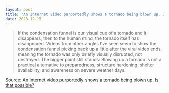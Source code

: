 ```yaml
---
layout: post
title: "An Internet video purportedly shows a tornado being blown up. Is that possible?"
date: 2023-12-15
---
```


> If the condensation funnel is our visual cue of a tornado and it
disappears, then to the human mind, the tornado itself has disappeared.
Videos from other angles I've seen seem to show the condensation funnel
picking back up a little after the viral video ends, meaning the tornado
was only briefly visually disrupted, not destroyed. The bigger point still
stands: Blowing up a tornado is not a practical alternative to
preparedness, structure hardening, shelter availability, and awareness on
severe weather days.

Source: [An Internet video purportedly shows a tornado being blown up. Is
that possible?](https://arstechnica.com/?p=1991064)

